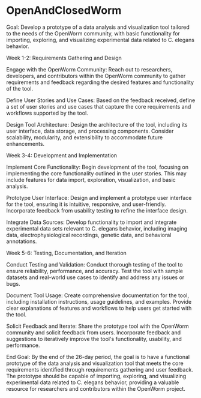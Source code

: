 # OpenAndClosedWorm

Goal: Develop a prototype of a data analysis and visualization tool tailored to the needs of the OpenWorm community, with basic functionality for importing, exploring, and visualizing experimental data related to C. elegans behavior.

Week 1-2: Requirements Gathering and Design

Engage with the OpenWorm Community: Reach out to researchers, developers, and contributors within the OpenWorm community to gather requirements and feedback regarding the desired features and functionality of the tool.

Define User Stories and Use Cases: Based on the feedback received, define a set of user stories and use cases that capture the core requirements and workflows supported by the tool.

Design Tool Architecture: Design the architecture of the tool, including its user interface, data storage, and processing components. Consider scalability, modularity, and extensibility to accommodate future enhancements.

Week 3-4: Development and Implementation

Implement Core Functionality: Begin development of the tool, focusing on implementing the core functionality outlined in the user stories. This may include features for data import, exploration, visualization, and basic analysis.

Prototype User Interface: Design and implement a prototype user interface for the tool, ensuring it is intuitive, responsive, and user-friendly. Incorporate feedback from usability testing to refine the interface design.

Integrate Data Sources: Develop functionality to import and integrate experimental data sets relevant to C. elegans behavior, including imaging data, electrophysiological recordings, genetic data, and behavioral annotations.

Week 5-6: Testing, Documentation, and Iteration

Conduct Testing and Validation: Conduct thorough testing of the tool to ensure reliability, performance, and accuracy. Test the tool with sample datasets and real-world use cases to identify and address any issues or bugs.

Document Tool Usage: Create comprehensive documentation for the tool, including installation instructions, usage guidelines, and examples. Provide clear explanations of features and workflows to help users get started with the tool.

Solicit Feedback and Iterate: Share the prototype tool with the OpenWorm community and solicit feedback from users. Incorporate feedback and suggestions to iteratively improve the tool's functionality, usability, and performance.

End Goal: By the end of the 26-day period, the goal is to have a functional prototype of the data analysis and visualization tool that meets the core requirements identified through requirements gathering and user feedback. The prototype should be capable of importing, exploring, and visualizing experimental data related to C. elegans behavior, providing a valuable resource for researchers and contributors within the OpenWorm project.
